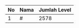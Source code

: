 | No | Nama            | Jumlah Level |
|----|-----------------|--------------|
| 1  | #    |    2578        |
